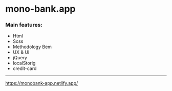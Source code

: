 # mono-bank.app

### Main features: 
 - Html
 - Scss
 - Methodology Bem
 - UX & UI
 - jQuery
 - localStorig
 - credit-card

 


---

https://monobank-app.netlify.app/
